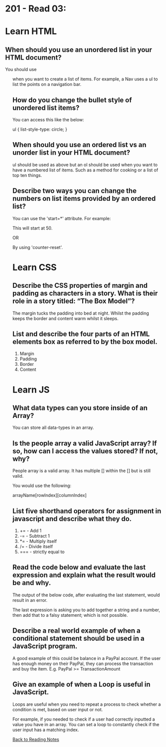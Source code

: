 # 201 - Read 03:

# Learn HTML

## When should you use an unordered list in your HTML document?

You should use <ul> when you want to create a list of items. For example, a Nav uses a ul to list the points on a navigation bar.

## How do you change the bullet style of unordered list items?

You can access this like the below:

ul {
list-style-type: circle;
}

## When should you use an ordered list vs an unorder list in your HTML document?

ul should be used as above but an ol should be used when you want to have a numbered list of items. Such as a method for cooking or a list of top ten things.

## Describe two ways you can change the numbers on list items provided by an ordered list?

You can use the 'start=\*' attribute. For example:

<!-- <ol start="50">
  <li>Coffee</li>
  <li>Tea</li>
  <li>Milk</li>
</ol> -->

This will start at 50.

OR

By using 'counter-reset'.

# Learn CSS

## Describe the CSS properties of margin and padding as characters in a story. What is their role in a story titled: “The Box Model”?

The margin tucks the padding into bed at night. Whilst the padding keeps the border and content warm whilst it sleeps.

## List and describe the four parts of an HTML elements box as referred to by the box model.

1. Margin
1. Padding
1. Border
1. Content

# Learn JS

## What data types can you store inside of an Array?

You can store all data-types in an array.

## Is the people array a valid JavaScript array? If so, how can I access the values stored? If not, why?

People array is a valid array. It has multiple [] within the [] but is still valid.

You would use the following:

arrayName[rowIndex][columnIndex]

## List five shorthand operators for assignment in javascript and describe what they do.

1. += - Add 1
1. -= - Subtract 1
1. \*= - Multiply itself
1. /= - Divide itself
1. === - strictly equal to

## Read the code below and evaluate the last expression and explain what the result would be and why.

  The output of the below code, after evaluating the last statement, would result in an error.

  The last expression is asking you to add together a string and a number, then add that to a falsy statement; which is not possible.

## Describe a real world example of when a conditional statement should be used in a JavaScript program.
   
   A good example of this could be balance in a PayPal account. If the user has enough money on their PayPal, they can process the transaction and buy the item. 
   E.g. PayPal >= TransactionAmount

## Give an example of when a Loop is useful in JavaScript.

  Loops are useful when you need to repeat a process to check whether a condition is met, based on user input or not.

  For example, if you needed to check if a user had correctly inputted a value you have in an array. You can set a loop to constantly check if the user input has a matching index.

[Back to Reading Notes](/README.md)
